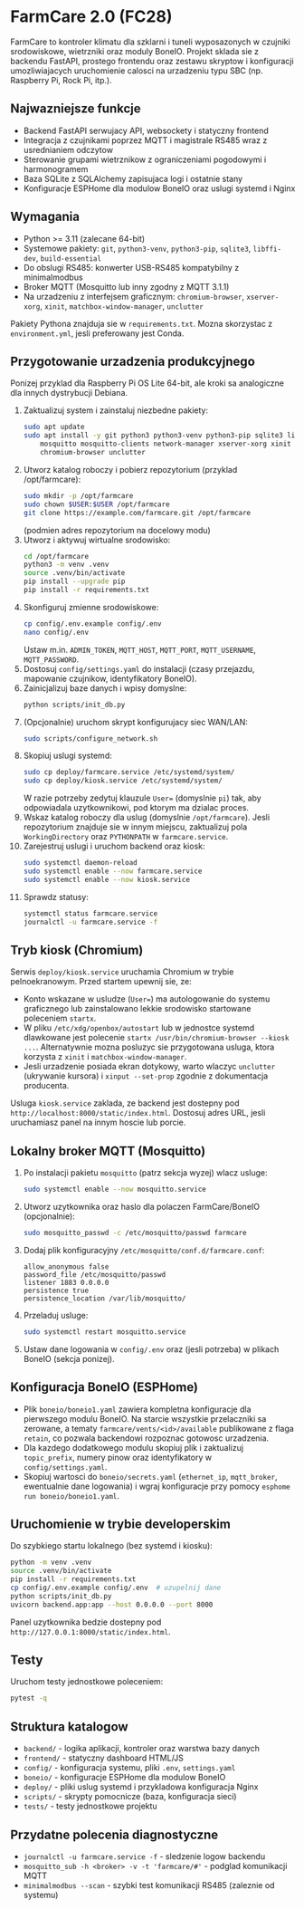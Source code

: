 # FarmCare 2.0 (FC28)

FarmCare to kontroler klimatu dla szklarni i tuneli wyposazonych w czujniki srodowiskowe, wietrzniki oraz moduly BoneIO. Projekt sklada sie z backendu FastAPI, prostego frontendu oraz zestawu skryptow i konfiguracji umozliwiajacych uruchomienie calosci na urzadzeniu typu SBC (np. Raspberry Pi, Rock Pi, itp.).

## Najwazniejsze funkcje
- Backend FastAPI serwujacy API, websockety i statyczny frontend
- Integracja z czujnikami poprzez MQTT i magistrale RS485 wraz z usrednianiem odczytow
- Sterowanie grupami wietrznikow z ograniczeniami pogodowymi i harmonogramem
- Baza SQLite z SQLAlchemy zapisujaca logi i ostatnie stany
- Konfiguracje ESPHome dla modulow BoneIO oraz uslugi systemd i Nginx

## Wymagania
- Python >= 3.11 (zalecane 64-bit)
- Systemowe pakiety: `git`, `python3-venv`, `python3-pip`, `sqlite3`, `libffi-dev`, `build-essential`
- Do obslugi RS485: konwerter USB-RS485 kompatybilny z minimalmodbus
- Broker MQTT (Mosquitto lub inny zgodny z MQTT 3.1.1)
- Na urzadzeniu z interfejsem graficznym: `chromium-browser`, `xserver-xorg`, `xinit`, `matchbox-window-manager`, `unclutter`

Pakiety Pythona znajduja sie w `requirements.txt`. Mozna skorzystac z `environment.yml`, jesli preferowany jest Conda.

## Przygotowanie urzadzenia produkcyjnego
Ponizej przyklad dla Raspberry Pi OS Lite 64-bit, ale kroki sa analogiczne dla innych dystrybucji Debiana.

1. Zaktualizuj system i zainstaluj niezbedne pakiety:
   ```bash
   sudo apt update
   sudo apt install -y git python3 python3-venv python3-pip sqlite3 libffi-dev build-essential \
       mosquitto mosquitto-clients network-manager xserver-xorg xinit matchbox-window-manager \
       chromium-browser unclutter
   ```
2. Utworz katalog roboczy i pobierz repozytorium (przyklad /opt/farmcare):
   ```bash
   sudo mkdir -p /opt/farmcare
   sudo chown $USER:$USER /opt/farmcare
   git clone https://example.com/farmcare.git /opt/farmcare
   ```
   (podmien adres repozytorium na docelowy modu)
3. Utworz i aktywuj wirtualne srodowisko:
   ```bash
   cd /opt/farmcare
   python3 -m venv .venv
   source .venv/bin/activate
   pip install --upgrade pip
   pip install -r requirements.txt
   ```
4. Skonfiguruj zmienne srodowiskowe:
   ```bash
   cp config/.env.example config/.env
   nano config/.env
   ```
   Ustaw m.in. `ADMIN_TOKEN`, `MQTT_HOST`, `MQTT_PORT`, `MQTT_USERNAME`, `MQTT_PASSWORD`.
5. Dostosuj `config/settings.yaml` do instalacji (czasy przejazdu, mapowanie czujnikow, identyfikatory BoneIO).
6. Zainicjalizuj baze danych i wpisy domyslne:
   ```bash
   python scripts/init_db.py
   ```
7. (Opcjonalnie) uruchom skrypt konfigurujacy siec WAN/LAN:
   ```bash
   sudo scripts/configure_network.sh
   ```
8. Skopiuj uslugi systemd:
   ```bash
   sudo cp deploy/farmcare.service /etc/systemd/system/
   sudo cp deploy/kiosk.service /etc/systemd/system/
   ```
   W razie potrzeby zedytuj klauzule `User=` (domyslnie `pi`) tak, aby odpowiadala uzytkownikowi, pod ktorym ma dzialac proces.
9. Wskaz katalog roboczy dla uslug (domyslnie `/opt/farmcare`). Jesli repozytorium znajduje sie w innym miejscu, zaktualizuj pola `WorkingDirectory` oraz `PYTHONPATH` w `farmcare.service`.
10. Zarejestruj uslugi i uruchom backend oraz kiosk:
    ```bash
    sudo systemctl daemon-reload
    sudo systemctl enable --now farmcare.service
    sudo systemctl enable --now kiosk.service
    ```
11. Sprawdz statusy:
    ```bash
    systemctl status farmcare.service
    journalctl -u farmcare.service -f
    ```

## Tryb kiosk (Chromium)
Serwis `deploy/kiosk.service` uruchamia Chromium w trybie pelnoekranowym. Przed startem upewnij sie, ze:
- Konto wskazane w usludze (`User=`) ma autologowanie do systemu graficznego lub zainstalowano lekkie srodowisko startowane poleceniem `startx`.
- W pliku `/etc/xdg/openbox/autostart` lub w jednostce systemd dlawkowane jest polecenie `startx /usr/bin/chromium-browser --kiosk ...`. Alternatywnie mozna posluzyc sie przygotowana usluga, ktora korzysta z `xinit` i `matchbox-window-manager`.
- Jesli urzadzenie posiada ekran dotykowy, warto wlaczyc `unclutter` (ukrywanie kursora) i `xinput --set-prop` zgodnie z dokumentacja producenta.

Usluga `kiosk.service` zaklada, ze backend jest dostepny pod `http://localhost:8000/static/index.html`. Dostosuj adres URL, jesli uruchamiasz panel na innym hoscie lub porcie.

## Lokalny broker MQTT (Mosquitto)
1. Po instalacji pakietu `mosquitto` (patrz sekcja wyzej) wlacz usluge:
   ```bash
   sudo systemctl enable --now mosquitto.service
   ```
2. Utworz uzytkownika oraz haslo dla polaczen FarmCare/BoneIO (opcjonalnie):
   ```bash
   sudo mosquitto_passwd -c /etc/mosquitto/passwd farmcare
   ```
3. Dodaj plik konfiguracyjny `/etc/mosquitto/conf.d/farmcare.conf`:
   ```
   allow_anonymous false
   password_file /etc/mosquitto/passwd
   listener 1883 0.0.0.0
   persistence true
   persistence_location /var/lib/mosquitto/
   ```
4. Przeladuj usluge:
   ```bash
   sudo systemctl restart mosquitto.service
   ```
5. Ustaw dane logowania w `config/.env` oraz (jesli potrzeba) w plikach BoneIO (sekcja ponizej).

## Konfiguracja BoneIO (ESPHome)
- Plik `boneio/boneio1.yaml` zawiera kompletna konfiguracje dla pierwszego modulu BoneIO. Na starcie wszystkie przelaczniki sa zerowane, a tematy `farmcare/vents/<id>/available` publikowane z flaga `retain`, co pozwala backendowi rozpoznac gotowosc urzadzenia.
- Dla kazdego dodatkowego modulu skopiuj plik i zaktualizuj `topic_prefix`, numery pinow oraz identyfikatory w `config/settings.yaml`.
- Skopiuj wartosci do `boneio/secrets.yaml` (`ethernet_ip`, `mqtt_broker`, ewentualnie dane logowania) i wgraj konfiguracje przy pomocy `esphome run boneio/boneio1.yaml`.

## Uruchomienie w trybie developerskim
Do szybkiego startu lokalnego (bez systemd i kiosku):
```bash
python -m venv .venv
source .venv/bin/activate
pip install -r requirements.txt
cp config/.env.example config/.env  # uzupelnij dane
python scripts/init_db.py
uvicorn backend.app:app --host 0.0.0.0 --port 8000
```
Panel uzytkownika bedzie dostepny pod `http://127.0.0.1:8000/static/index.html`.

## Testy
Uruchom testy jednostkowe poleceniem:
```bash
pytest -q
```

## Struktura katalogow
- `backend/` - logika aplikacji, kontroler oraz warstwa bazy danych
- `frontend/` - statyczny dashboard HTML/JS
- `config/` - konfiguracja systemu, pliki `.env`, `settings.yaml`
- `boneio/` - konfiguracje ESPHome dla modulow BoneIO
- `deploy/` - pliki uslug systemd i przykladowa konfiguracja Nginx
- `scripts/` - skrypty pomocnicze (baza, konfiguracja sieci)
- `tests/` - testy jednostkowe projektu

## Przydatne polecenia diagnostyczne
- `journalctl -u farmcare.service -f` - sledzenie logow backendu
- `mosquitto_sub -h <broker> -v -t 'farmcare/#'` - podglad komunikacji MQTT
- `minimalmodbus --scan` - szybki test komunikacji RS485 (zaleznie od systemu)

